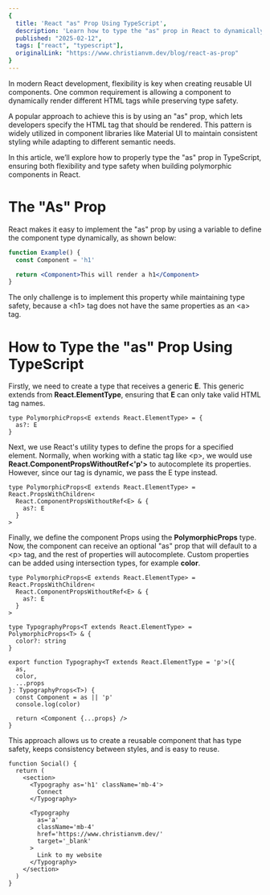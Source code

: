 ```yaml
---
{
  title: 'React "as" Prop Using TypeScript',
  description: 'Learn how to type the "as" prop in React to dynamically change the rendered HTML tag.',
  published: "2025-02-12",
  tags: ["react", "typescript"],
  originalLink: "https://www.christianvm.dev/blog/react-as-prop"
}
---
```


In modern React development, flexibility is key when creating reusable UI components. One common requirement is allowing a component to dynamically render different HTML tags while preserving type safety.

A popular approach to achieve this is by using an "as" prop, which lets developers specify the HTML tag that should be rendered. This pattern is widely utilized in component libraries like Material UI to maintain consistent styling while adapting to different semantic needs.

In this article, we’ll explore how to properly type the "as" prop in TypeScript, ensuring both flexibility and type safety when building polymorphic components in React.


# The "As" Prop

React makes it easy to implement the "as" prop by using a variable to define the component type dynamically, as shown below:

```jsx
function Example() {
  const Component = 'h1'

  return <Component>This will render a h1</Component>
}
```

The only challenge is to implement this property while maintaining type safety, because a &lt;h1&gt; tag does not have the same properties as an &lt;a&gt; tag.

# How to Type the "as" Prop Using TypeScript

Firstly, we need to create a type that receives a generic **E**. This generic extends from **React.ElementType**, ensuring that **E** can only take valid HTML tag names.

```tsx
type PolymorphicProps<E extends React.ElementType> = {
  as?: E
}
```

Next, we use React's utility types to define the props for a specified element. Normally, when working with a static tag like &lt;p&gt;, we would use **React.ComponentPropsWithoutRef<'p'>** to autocomplete its properties. However, since our tag is dynamic, we pass the E type instead.

```tsx
type PolymorphicProps<E extends React.ElementType> = React.PropsWithChildren<
  React.ComponentPropsWithoutRef<E> & {
    as?: E
  }
>
```

Finally, we define the component Props using the **PolymorphicProps** type. Now, the component can receive an optional "as" prop that will default to a &lt;p&gt; tag, and the rest of properties will autocomplete. Custom properties can be added using intersection types, for example **color**.

```tsx
type PolymorphicProps<E extends React.ElementType> = React.PropsWithChildren<
  React.ComponentPropsWithoutRef<E> & {
    as?: E
  }
>

type TypographyProps<T extends React.ElementType> = PolymorphicProps<T> & {
  color?: string
}

export function Typography<T extends React.ElementType = 'p'>({
  as,
  color,
  ...props
}: TypographyProps<T>) {
  const Component = as || 'p'
  console.log(color)

  return <Component {...props} />
}
```

This approach allows us to create a reusable component that has type safety, keeps consistency between styles, and is easy to reuse.

```tsx
function Social() {
  return (
    <section>
      <Typography as='h1' className='mb-4'>
        Connect
      </Typography>

      <Typography
        as='a'
        className='mb-4'
        href='https://www.christianvm.dev/'
        target='_blank'
      >
        Link to my website
      </Typography>
    </section>
  )
}
```

